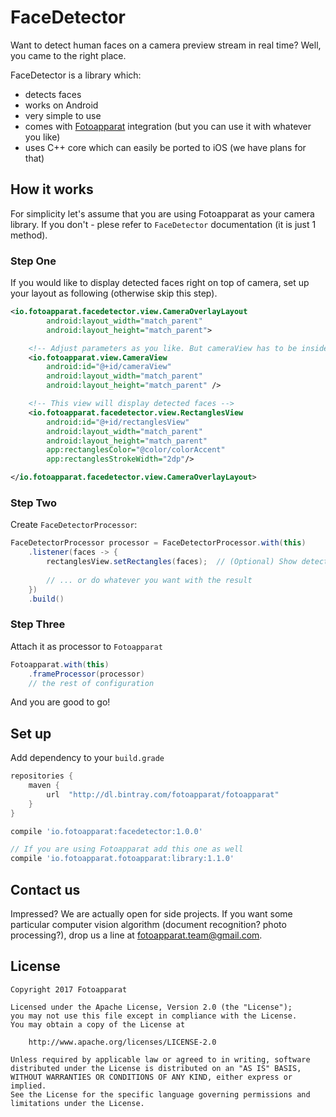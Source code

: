 # FaceDetector

Want to detect human faces on a camera preview stream in real time? Well, you came to the right place.

FaceDetector is a library which:

- detects faces
- works on Android
- very simple to use
- comes with [Fotoapparat](https://github.com/Fotoapparat/Fotoapparat) integration (but you can use it with whatever you like)
- uses C++ core which can easily be ported to iOS (we have plans for that)

## How it works

For simplicity let's assume that you are using Fotoapparat as your camera library. If you don't - plese refer to `FaceDetector` documentation (it is just 1 method).

### Step One

If you would like to display detected faces right on top of camera, set up your layout as following (otherwise skip this step).

```xml
<io.fotoapparat.facedetector.view.CameraOverlayLayout
        android:layout_width="match_parent"
        android:layout_height="match_parent">

    <!-- Adjust parameters as you like. But cameraView has to be inside CameraOverlayLayout -->
    <io.fotoapparat.view.CameraView
        android:id="@+id/cameraView"
        android:layout_width="match_parent"
        android:layout_height="match_parent" />

    <!-- This view will display detected faces -->
    <io.fotoapparat.facedetector.view.RectanglesView
        android:id="@+id/rectanglesView"
        android:layout_width="match_parent"
        android:layout_height="match_parent"
        app:rectanglesColor="@color/colorAccent"
        app:rectanglesStrokeWidth="2dp"/>

</io.fotoapparat.facedetector.view.CameraOverlayLayout>
```

### Step Two

Create `FaceDetectorProcessor`:

```java
FaceDetectorProcessor processor = FaceDetectorProcessor.with(this)
    .listener(faces -> {
        rectanglesView.setRectangles(faces);  // (Optional) Show detected faces on the view.
        
        // ... or do whatever you want with the result
    })
    .build()
```

### Step Three

Attach it as processor to `Fotoapparat`

```java
Fotoapparat.with(this)
    .frameProcessor(processor)
    // the rest of configuration
```

And you are good to go!

## Set up

Add dependency to your `build.grade`

```groovy
repositories {
    maven { 
        url  "http://dl.bintray.com/fotoapparat/fotoapparat" 
    }
}

compile 'io.fotoapparat:facedetector:1.0.0'

// If you are using Fotoapparat add this one as well
compile 'io.fotoapparat.fotoapparat:library:1.1.0'
```

## Contact us

Impressed? We are actually open for side projects. If you want some particular computer vision algorithm (document recognition? photo processing?), drop us a line at fotoapparat.team@gmail.com.

## License

```
Copyright 2017 Fotoapparat

Licensed under the Apache License, Version 2.0 (the "License");
you may not use this file except in compliance with the License.
You may obtain a copy of the License at

    http://www.apache.org/licenses/LICENSE-2.0

Unless required by applicable law or agreed to in writing, software
distributed under the License is distributed on an "AS IS" BASIS,
WITHOUT WARRANTIES OR CONDITIONS OF ANY KIND, either express or implied.
See the License for the specific language governing permissions and
limitations under the License.
```
